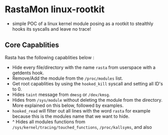 # RastaMon linux-rootkit
* simple POC of a linux kernel module posing as a rootkit to stealthly hooks its syscalls and leave no trace!

## Core Capablities
Rasta has the following capablities below :

 * Hide every file/directory with the name `rasta` from userspace with a getdents hook.
 * Remove/Add the module from the `/proc/modules` list.
 * Get root capablities by using the `hooked_kill` syscall and setting all ID's to 0.
 * Hides `taint` message from `dmesg` or `/dev/kmsg`.
 * Hides from `/sys/module` without deleting the module from the directory. More explained on this below, followed by examples.
 * `hooked_read` will filter out all lines with the word `rasta` for example because this is the modules name that we want to hide.
  * ^ Hides all modules functions from `/sys/kernel/tracing/touched_functions`, `/proc/kallsyms`, and also  
